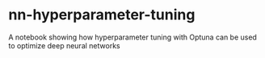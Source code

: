 # nn-hyperparameter-tuning
A notebook showing how hyperparameter tuning with Optuna can be used to optimize deep neural networks
